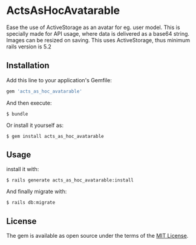 # ActsAsHocAvatarable

  Ease the use of ActiveStorage as an avatar for eg. user model.
  This is specially made for API usage, where data is delivered as a base64 string.
  Images can be resized on saving.
  This uses ActiveStorage, thus minimum rails version is 5.2

## Installation

Add this line to your application's Gemfile:

```ruby
gem 'acts_as_hoc_avatarable'
```

And then execute:

    $ bundle

Or install it yourself as:

    $ gem install acts_as_hoc_avatarable

## Usage

install it with:

    $ rails generate acts_as_hoc_avatarable:install

And finally migrate with:

    $ rails db:migrate

## License

The gem is available as open source under the terms of the [MIT License](https://opensource.org/licenses/MIT).
